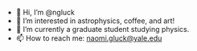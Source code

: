 - 👋 Hi, I’m @ngluck
- 👀 I’m interested in astrophysics, coffee, and art!
- 🌱 I’m currently a graduate student studying physics.
- 📫 How to reach me: naomi.gluck@yale.edu

<!---
ngluck/ngluck is a ✨ special ✨ repository because its `README.md` (this file) appears on your GitHub profile.
You can click the Preview link to take a look at your changes.
--->
